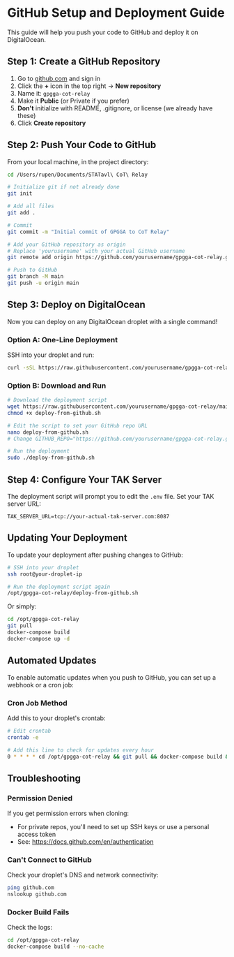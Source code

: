 # GitHub Setup and Deployment Guide

This guide will help you push your code to GitHub and deploy it on DigitalOcean.

## Step 1: Create a GitHub Repository

1. Go to [github.com](https://github.com) and sign in
2. Click the **+** icon in the top right → **New repository**
3. Name it: `gpgga-cot-relay`
4. Make it **Public** (or Private if you prefer)
5. **Don't** initialize with README, .gitignore, or license (we already have these)
6. Click **Create repository**

## Step 2: Push Your Code to GitHub

From your local machine, in the project directory:

```bash
cd /Users/rupen/Documents/STATavl\ CoT\ Relay

# Initialize git if not already done
git init

# Add all files
git add .

# Commit
git commit -m "Initial commit of GPGGA to CoT Relay"

# Add your GitHub repository as origin
# Replace 'yourusername' with your actual GitHub username
git remote add origin https://github.com/yourusername/gpgga-cot-relay.git

# Push to GitHub
git branch -M main
git push -u origin main
```

## Step 3: Deploy on DigitalOcean

Now you can deploy on any DigitalOcean droplet with a single command!

### Option A: One-Line Deployment

SSH into your droplet and run:

```bash
curl -sSL https://raw.githubusercontent.com/yourusername/gpgga-cot-relay/main/deploy-from-github.sh | sudo bash
```

### Option B: Download and Run

```bash
# Download the deployment script
wget https://raw.githubusercontent.com/yourusername/gpgga-cot-relay/main/deploy-from-github.sh
chmod +x deploy-from-github.sh

# Edit the script to set your GitHub repo URL
nano deploy-from-github.sh
# Change GITHUB_REPO="https://github.com/yourusername/gpgga-cot-relay.git"

# Run the deployment
sudo ./deploy-from-github.sh
```

## Step 4: Configure Your TAK Server

The deployment script will prompt you to edit the `.env` file. Set your TAK server URL:

```
TAK_SERVER_URL=tcp://your-actual-tak-server.com:8087
```

## Updating Your Deployment

To update your deployment after pushing changes to GitHub:

```bash
# SSH into your droplet
ssh root@your-droplet-ip

# Run the deployment script again
/opt/gpgga-cot-relay/deploy-from-github.sh
```

Or simply:
```bash
cd /opt/gpgga-cot-relay
git pull
docker-compose build
docker-compose up -d
```

## Automated Updates

To enable automatic updates when you push to GitHub, you can set up a webhook or a cron job:

### Cron Job Method

Add this to your droplet's crontab:

```bash
# Edit crontab
crontab -e

# Add this line to check for updates every hour
0 * * * * cd /opt/gpgga-cot-relay && git pull && docker-compose build && docker-compose up -d
```

## Troubleshooting

### Permission Denied
If you get permission errors when cloning:
- For private repos, you'll need to set up SSH keys or use a personal access token
- See: https://docs.github.com/en/authentication

### Can't Connect to GitHub
Check your droplet's DNS and network connectivity:
```bash
ping github.com
nslookup github.com
```

### Docker Build Fails
Check the logs:
```bash
cd /opt/gpgga-cot-relay
docker-compose build --no-cache
```
